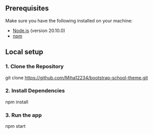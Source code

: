 ## Prerequisites

Make sure you have the following installed on your machine:

- [Node.js](https://nodejs.org/) (version 20.10.0)
- [npm](https://www.npmjs.com/)

## Local setup

### 1. Clone the Repository

git clone https://github.com/Miha12234/bootstrap-school-theme.git

### 2. Install Dependencies

npm install

### 3. Run the app

npm start
